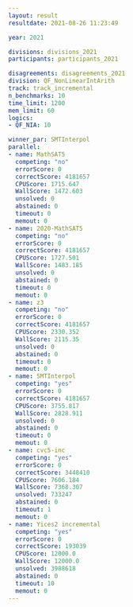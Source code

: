 ```yaml
---
layout: result
resultdate: 2021-08-26 11:23:49

year: 2021

divisions: divisions_2021
participants: participants_2021

disagreements: disagreements_2021
division: QF_NonLinearIntArith
track: track_incremental
n_benchmarks: 10
time_limit: 1200
mem_limit: 60
logics:
- QF_NIA: 10

winner_par: SMTInterpol
parallel:
- name: MathSAT5
  competing: "no"
  errorScore: 0
  correctScore: 4181657
  CPUScore: 1715.647
  WallScore: 1472.603
  unsolved: 0
  abstained: 0
  timeout: 0
  memout: 0
- name: 2020-MathSAT5
  competing: "no"
  errorScore: 0
  correctScore: 4181657
  CPUScore: 1727.501
  WallScore: 1483.185
  unsolved: 0
  abstained: 0
  timeout: 0
  memout: 0
- name: z3
  competing: "no"
  errorScore: 0
  correctScore: 4181657
  CPUScore: 2330.352
  WallScore: 2115.35
  unsolved: 0
  abstained: 0
  timeout: 0
  memout: 0
- name: SMTInterpol
  competing: "yes"
  errorScore: 0
  correctScore: 4181657
  CPUScore: 3755.817
  WallScore: 2828.911
  unsolved: 0
  abstained: 0
  timeout: 0
  memout: 0
- name: cvc5-inc
  competing: "yes"
  errorScore: 0
  correctScore: 3448410
  CPUScore: 7606.184
  WallScore: 7368.307
  unsolved: 733247
  abstained: 0
  timeout: 1
  memout: 0
- name: Yices2 incremental
  competing: "yes"
  errorScore: 0
  correctScore: 193039
  CPUScore: 12000.0
  WallScore: 12000.0
  unsolved: 3988618
  abstained: 0
  timeout: 10
  memout: 0
---
```

